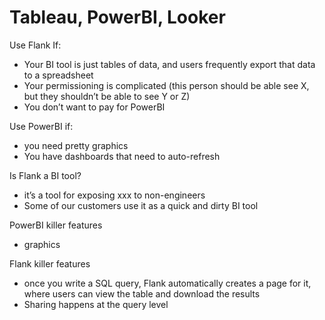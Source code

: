 # Tableau, PowerBI, Looker

Use Flank If:

- Your BI tool is just tables of data, and users frequently export that data to a spreadsheet
- Your permissioning is complicated (this person should be able see X, but they shouldn’t be able to see Y or Z)
- You don’t want to pay for PowerBI

Use PowerBI if:

- you need pretty graphics
- You have dashboards that need to auto-refresh

Is Flank a BI tool?

- it’s a tool for exposing xxx to non-engineers
- Some of our customers use it as a quick and dirty BI tool

PowerBI killer features

- graphics

Flank killer features

- once you write a SQL query, Flank automatically creates a page for it, where users can view the table and download the results
- Sharing happens at the query level
